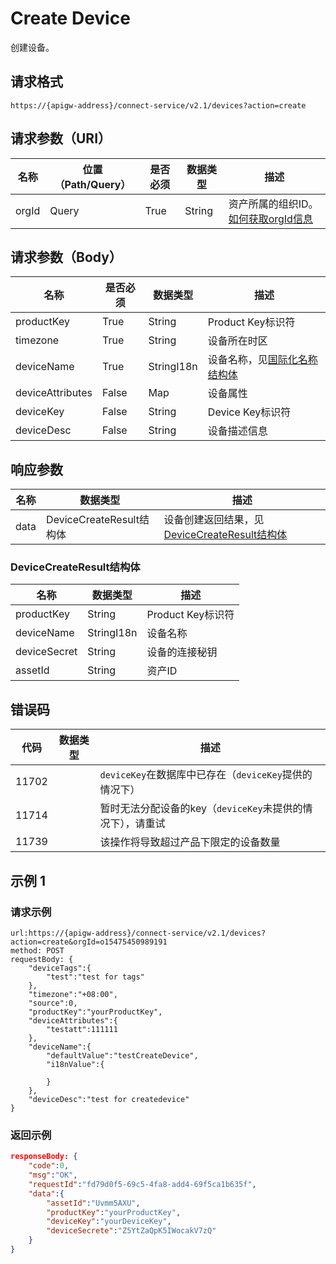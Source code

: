 # Create Device

创建设备。

## 请求格式

```
https://{apigw-address}/connect-service/v2.1/devices?action=create
```

## 请求参数（URI）

| 名称          | 位置（Path/Query） | 是否必须 | 数据类型 | 描述      |
|---------------|------------------|----------|-----------|--------------|
| orgId         | Query            | True     | String    | 资产所属的组织ID。[如何获取orgId信息](/docs/api/zh_CN/latest/api_faqs#id-orgid-orgid)                |


## 请求参数（Body）

| 名称          | 是否必须 | 数据类型 | 描述      |
|----------------|---------------|--------------------------|---|
|productKey    | True          | String       | Product Key标识符      |
|timezone | True          | String         | 设备所在时区     |
| deviceName | True          | StringI18n | 设备名称，见[国际化名称结构体](/docs/api/zh_CN/latest/api_faqs.html#id3)         |
| deviceAttributes | False         | Map       | 设备属性         |
| deviceKey   | False         | String    | Device Key标识符          |
| deviceDesc  | False         | String    | 设备描述信息     |




## 响应参数

| 名称| 数据类型 | 描述         |
|-------------|-------------------|-----------------------------|
| data |    DeviceCreateResult结构体        | 设备创建返回结果，见[DeviceCreateResult结构体](/docs/api/zh_CN/latest/connect/create_device.html#id3) |


### DeviceCreateResult结构体

| 名称| 数据类型 | 描述         |
|------------------|-----------------------|----------------------------|
| productKey       | String                            | Product Key标识符                                                                |
| deviceName       | StringI18n                        | 设备名称                                                                   |
| deviceSecret     | String                            | 设备的连接秘钥                                                             |
| assetId  | String         | 资产ID|


## 错误码

| 代码| 数据类型 | 描述    |
|-----------|----------------|----------------------|
| 11702 |                | `deviceKey`在数据库中已存在（`deviceKey`提供的情况下）        |
| 11714 |                | 暂时无法分配设备的key（`deviceKey`未提供的情况下），请重试 |
| 11739 |                | 该操作将导致超过产品下限定的设备数量                      |




## 示例 1

### 请求示例

```
url:https://{apigw-address}/connect-service/v2.1/devices?action=create&orgId=o15475450989191
method: POST
requestBody: {
    "deviceTags":{
        "test":"test for tags"
    },
    "timezone":"+08:00",
    "source":0,
    "productKey":"yourProductKey",
    "deviceAttributes":{
        "testatt":111111
    },
    "deviceName":{
        "defaultValue":"testCreateDevice",
        "i18nValue":{

        }
    },
    "deviceDesc":"test for createdevice"
}
```

### 返回示例

```json
responseBody: {
    "code":0,
    "msg":"OK",
    "requestId":"fd79d0f5-69c5-4fa8-add4-69f5ca1b635f",
    "data":{
        "assetId":"Uvmm5AXU",
        "productKey":"yourProductKey",
        "deviceKey":"yourDeviceKey",
        "deviceSecrete":"Z5YtZaQpK5IWocakV7zQ"
    }
}
```

